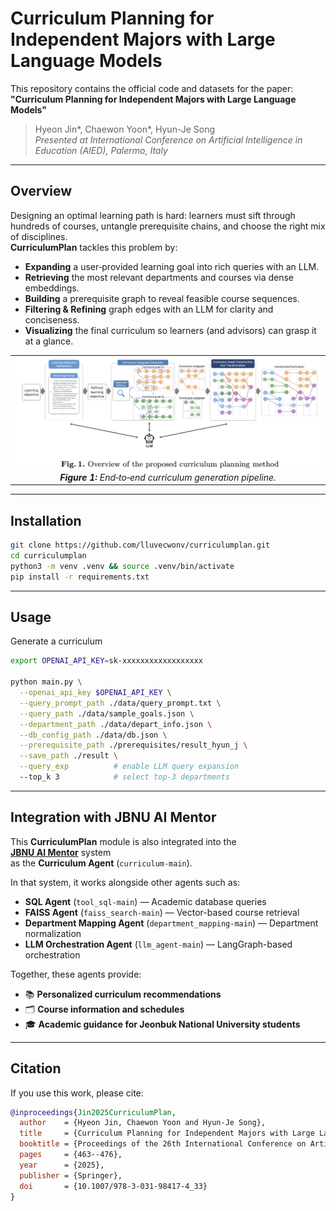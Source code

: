 # Curriculum Planning for Independent Majors with Large Language Models
This repository contains the official code and datasets for the paper:
**"Curriculum Planning for Independent Majors with Large Language Models"**  
> Hyeon Jin*, Chaewon Yoon*, Hyun-Je Song  
> *Presented at International Conference on Artificial Intelligence in Education (AIED), Palermo, Italy* 

---

## Overview
Designing an optimal learning path is hard: learners must sift through hundreds of courses, untangle prerequisite chains, and choose the right mix of disciplines.  
**CurriculumPlan** tackles this problem by:

- **Expanding** a user‑provided learning goal into rich queries with an LLM.  
- **Retrieving** the most relevant departments and courses via dense embeddings.  
- **Building** a prerequisite graph to reveal feasible course sequences.  
- **Filtering & Refining** graph edges with an LLM for clarity and conciseness.  
- **Visualizing** the final curriculum so learners (and advisors) can grasp it at a glance.

<table align="center">
  <tr>
    <td align="center">
      <img src="overview.png" alt="Pipeline overview" style="width: 700px;"/>
      <br>
      <em><strong>Figure&nbsp;1:</strong> End‑to‑end curriculum generation pipeline.</em>
    </td>
  </tr>
</table>

---

## Installation

```bash
git clone https://github.com/lluvecwonv/curriculumplan.git
cd curriculumplan
python3 -m venv .venv && source .venv/bin/activate
pip install -r requirements.txt
```

---
## Usage
Generate a curriculum

```bash
export OPENAI_API_KEY=sk-xxxxxxxxxxxxxxxxxx

python main.py \
  --openai_api_key $OPENAI_API_KEY \
  --query_prompt_path ./data/query_prompt.txt \
  --query_path ./data/sample_goals.json \
  --department_path ./data/depart_info.json \
  --db_config_path ./data/db.json \
  --prerequisite_path ./prerequisites/result_hyun_j \
  --save_path ./result \
  --query_exp          # enable LLM query expansion
  --top_k 3            # select top‑3 departments
```


---
## Integration with JBNU AI Mentor

This **CurriculumPlan** module is also integrated into the  
[**JBNU AI Mentor**](https://github.com/lluvecwonv/Ai_mentor) system  
as the **Curriculum Agent** (`curriculum-main`).

In that system, it works alongside other agents such as:

- **SQL Agent** (`tool_sql-main`) — Academic database queries  
- **FAISS Agent** (`faiss_search-main`) — Vector-based course retrieval  
- **Department Mapping Agent** (`department_mapping-main`) — Department normalization  
- **LLM Orchestration Agent** (`llm_agent-main`) — LangGraph-based orchestration  

Together, these agents provide:  
- 📚 **Personalized curriculum recommendations**  
- 🗂️ **Course information and schedules**  
- 🎓 **Academic guidance for Jeonbuk National University students**  

---
## Citation

If you use this work, please cite:

```bibtex
@inproceedings{Jin2025CurriculumPlan,
  author    = {Hyeon Jin, Chaewon Yoon and Hyun-Je Song},
  title     = {Curriculum Planning for Independent Majors with Large Language Models},
  booktitle = {Proceedings of the 26th International Conference on Artificial Intelligence in Education (AIED)},
  pages     = {463--476},
  year      = {2025},
  publisher = {Springer},
  doi       = {10.1007/978-3-031-98417-4_33}
}
